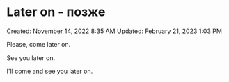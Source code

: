 # Later on - позже

Created: November 14, 2022 8:35 AM
Updated: February 21, 2023 1:03 PM

Please, come later on.

See you later on.

I'll come and see you later on.